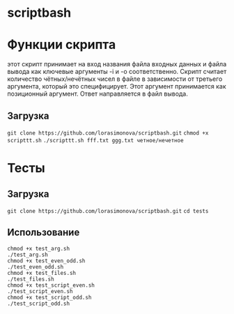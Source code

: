 # scriptbash
# Функции скрипта
этот скрипт принимает на вход названия файла входных данных и файла вывода как ключевые аргументы -i и -o соответственно. Скрипт считает количество чётных/нечётных чисел в файле в зависимости от третьего аргумента, который это специфицирует. Этот аргумент принимается  как позиционный аргумент. Ответ направляется в файл вывода.
## Загрузка
`git clone https://github.com/lorasimonova/scriptbash.git`
  `chmod +x scripttt.sh`
  `./scripttt.sh fff.txt ggg.txt четное/нечетное`


# Тесты
## Загрузка
  `git clone https://github.com/lorasimonova/scriptbash.git`
  `cd tests`

## Использование 
    chmod +x test_arg.sh
    ./test_arg.sh
    chmod +x test_even_odd.sh
    ./test_even_odd.sh
    chmod +x test_files.sh
    ./test_files.sh
    chmod +x test_script_even.sh
    ./test_script_even.sh
    chmod +x test_script_odd.sh
    ./test_script_odd.sh 
